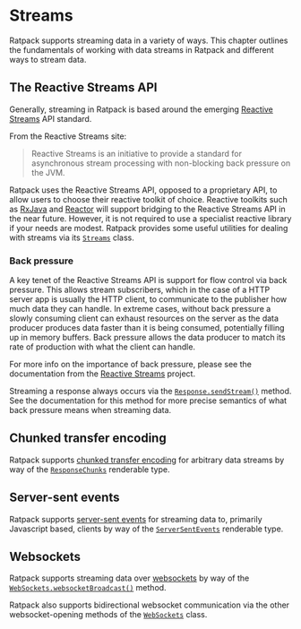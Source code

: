 # Streams

Ratpack supports streaming data in a variety of ways.
This chapter outlines the fundamentals of working with data streams in Ratpack and different ways to stream data.

## The Reactive Streams API

Generally, streaming in Ratpack is based around the emerging [Reactive Streams](http://www.reactive-streams.org) API standard.

From the Reactive Streams site:

> Reactive Streams is an initiative to provide a standard for asynchronous stream processing with non-blocking back pressure on the JVM.

Ratpack uses the Reactive Streams API, opposed to a proprietary API, to allow users to choose their reactive toolkit of choice.
Reactive toolkits such as [RxJava](rxjava.html) and [Reactor](https://github.com/reactor/reactor) will support bridging to the Reactive Streams API in the near future.
However, it is not required to use a specialist reactive library if your needs are modest.
Ratpack provides some useful utilities for dealing with streams via its [`Streams`](api/ratpack/stream/Streams.html) class.

### Back pressure

A key tenet of the Reactive Streams API is support for flow control via back pressure.
This allows stream subscribers, which in the case of a HTTP server app is usually the HTTP client, to communicate to the publisher how much data they can handle.
In extreme cases, without back pressure a slowly consuming client can exhaust resources on the server as the data producer produces data faster than it is being consumed, potentially filling up in memory buffers.
Back pressure allows the data producer to match its rate of production with what the client can handle.
   
For more info on the importance of back pressure, please see the documentation from the [Reactive Streams](http://www.reactive-streams.org) project.
 
Streaming a response always occurs via the [`Response.sendStream()`](api/ratpack/http/Response.html#sendStream-org.reactivestreams.Publisher-) method.
See the documentation for this method for more precise semantics of what back pressure means when streaming data.
 
## Chunked transfer encoding

Ratpack supports [chunked transfer encoding](http://en.wikipedia.org/wiki/Chunked_transfer_encoding) for arbitrary data streams by way of the [`ResponseChunks`](api/ratpack/http/ResponseChunks.html) renderable type.

## Server-sent events

Ratpack supports [server-sent events](https://developer.mozilla.org/en-US/docs/Server-sent_events/Using_server-sent_events) for streaming data to, primarily Javascript based, clients by way of the [`ServerSentEvents`](api/ratpack/sse/ServerSentEvents.html) renderable type.

## Websockets

Ratpack supports streaming data over [websockets](http://en.wikipedia.org/wiki/WebSocket) by way of the [`WebSockets.websocketBroadcast()`](api/ratpack/websocket/WebSockets.html#websocketBroadcast-ratpack.handling.Context-org.reactivestreams.Publisher-) method.
 
Ratpack also supports bidirectional websocket communication via the other websocket-opening methods of the [`WebSockets`](api/ratpack/websocket/WebSockets.html) class.   
